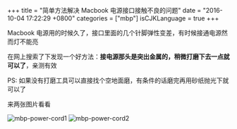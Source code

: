 +++
title = "简单方法解决 Macbook 电源接口接触不良的问题"
date = "2016-10-04 17:22:29 +0800"
categories = ["mbp"]
isCJKLanguage = true
+++


Macbook 电源用的时候久了，接口里面的几个针脚弹性变差，有时候接通电源然而灯不能亮

在网上搜索了下发现一个好方法：**接电源那头是突出金属的，稍微打磨下去一点就可以了**，亲测有效

PS: 如果没有打磨工具可以直接找个空地面磨，有条件的话磨完再用砂纸抛光下就可以了

来两张图片看看

<!--more-->

![mbp-power-cord1](http://7i7iqa.com1.z0.glb.clouddn.com/note___1___2016-10-04_09-43-57___SRC_6094.jpg)
![mbp-power-cord2](http://7i7iqa.com1.z0.glb.clouddn.com/note___1___2016-10-04_09-43-53___1719964175.jpg)